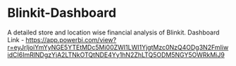# Blinkit-Dashboard
A detailed store and location wise financial analysis of Blinkit.
Dashboard Link - https://app.powerbi.com/view?r=eyJrIjoiYmYyNGE5YTEtMDc5Mi00ZWI1LWI1YjgtMzc0NzQ4ODg3N2FmIiwidCI6ImRlNDgzYjA2LTNkOTQtNDE4Yy1hN2ZhLTQ5ODM5NGY5OWRkMiJ9

